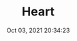 ---
id: 55
title: Heart 
file-slug: heart
date: Oct 03, 2021 20:34:23
feature: false
category: icons
angle: dynamic
clay: https://3dicons.sgp1.cdn.digitaloceanspaces.com/v1/dynamic/clay/heart-dynamic-clay.png
gradient: https://3dicons.sgp1.cdn.digitaloceanspaces.com/v1/dynamic/gradient/heart-dynamic-gradient.png
color: https://3dicons.sgp1.cdn.digitaloceanspaces.com/v1/dynamic/color/heart-dynamic-color.png
premium: https://3dicons.sgp1.cdn.digitaloceanspaces.com/v1/dynamic/premium/heart-dynamic-premium.png
---